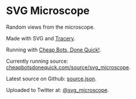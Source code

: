 # SVG Microscope

Random views from the microscope.

Made with SVG and [Tracery](https://github.com/galaxykate/tracery).

Running with [Cheap Bots, Done Quick!](http://cheapbotsdonequick.com).

Currently running source: [cheapbotsdonequick.com/source/svg_microscope](http://cheapbotsdonequick.com/source/svg_microscope).

Latest source on Github: [source.json](https://github.com/nclm/svg-microscope/blob/master/source.json).

Uploaded to Twitter at: [@svg_microscope](https://twitter.com/svg_microscope).

